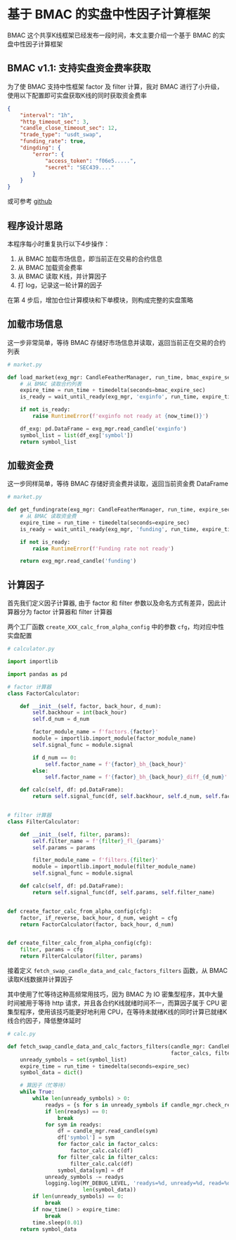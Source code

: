 # 基于 BMAC 的实盘中性因子计算框架

BMAC 这个共享K线框架已经发布一段时间，本文主要介绍一个基于 BMAC 的实盘中性因子计算框架

## BMAC v1.1: 支持实盘资金费率获取

为了使 BMAC 支持中性框架 factor 及 filter 计算，我对 BMAC 进行了小升级，使用以下配置即可实盘获取K线的同时获取资金费率

```json
{
    "interval": "1h",
    "http_timeout_sec": 3,
    "candle_close_timeout_sec": 12,
    "trade_type": "usdt_swap",
    "funding_rate": true,
    "dingding": {
        "error": {
            "access_token": "f06e5.....",
            "secret": "SEC439...."        
        }
    }
}
```

或可参考 [github](https://github.com/lostleaf/binance_market_async_crawler/blob/master/usdt_1h_alpha_example/config.json.example)

## 程序设计思路

本程序每小时重复执行以下4步操作：

1. 从 BMAC 加载市场信息，即当前正在交易的合约信息
2. 从 BMAC 加载资金费率
3. 从 BMAC 读取 K线，并计算因子
4. 打 log，记录这一轮计算的因子

在第 4 步后，增加仓位计算模块和下单模块，则构成完整的实盘策略

## 加载市场信息

这一步非常简单，等待 BMAC 存储好市场信息并读取，返回当前正在交易的合约列表

```python
# market.py

def load_market(exg_mgr: CandleFeatherManager, run_time, bmac_expire_sec):
    # 从 BMAC 读取合约列表
    expire_time = run_time + timedelta(seconds=bmac_expire_sec)
    is_ready = wait_until_ready(exg_mgr, 'exginfo', run_time, expire_time)

    if not is_ready:
        raise RuntimeError(f'exginfo not ready at {now_time()}')

    df_exg: pd.DataFrame = exg_mgr.read_candle('exginfo')
    symbol_list = list(df_exg['symbol'])
    return symbol_list
```

## 加载资金费

这一步同样简单，等待 BMAC 存储好资金费并读取，返回当前资金费 DataFrame

```python
# market.py

def get_fundingrate(exg_mgr: CandleFeatherManager, run_time, expire_sec):
    # 从 BMAC 读取资金费
    expire_time = run_time + timedelta(seconds=expire_sec)
    is_ready = wait_until_ready(exg_mgr, 'funding', run_time, expire_time)

    if not is_ready:
        raise RuntimeError(f'Funding rate not ready')

    return exg_mgr.read_candle('funding')
```

## 计算因子

首先我们定义因子计算器, 由于 factor 和 filter 参数以及命名方式有差异，因此计算器分为 factor 计算器和 filter 计算器

两个工厂函数 `create_XXX_calc_from_alpha_config` 中的参数 `cfg`，均对应中性实盘配置

```python
# calculator.py

import importlib

import pandas as pd

# factor 计算器
class FactorCalculator:

    def __init__(self, factor, back_hour, d_num):
        self.backhour = int(back_hour)
        self.d_num = d_num

        factor_module_name = f'factors.{factor}'
        module = importlib.import_module(factor_module_name)
        self.signal_func = module.signal

        if d_num == 0:
            self.factor_name = f'{factor}_bh_{back_hour}'
        else:
            self.factor_name = f'{factor}_bh_{back_hour}_diff_{d_num}'

    def calc(self, df: pd.DataFrame):
        return self.signal_func(df, self.backhour, self.d_num, self.factor_name)


# filter 计算器
class FilterCalculator:

    def __init__(self, filter, params):
        self.filter_name = f'{filter}_fl_{params}'
        self.params = params

        filter_module_name = f'filters.{filter}'
        module = importlib.import_module(filter_module_name)
        self.signal_func = module.signal

    def calc(self, df: pd.DataFrame):
        return self.signal_func(df, self.params, self.filter_name)


def create_factor_calc_from_alpha_config(cfg):
    factor, if_reverse, back_hour, d_num, weight = cfg
    return FactorCalculator(factor, back_hour, d_num)


def create_filter_calc_from_alpha_config(cfg):
    filter, params = cfg
    return FilterCalculator(filter, params)
```

接着定义 `fetch_swap_candle_data_and_calc_factors_filters` 函数，从 BMAC 读取K线数据并计算因子

其中使用了忙等待这种高频常用技巧，因为 BMAC 为 IO 密集型程序，其中大量时间被用于等待 http 请求，并且各合约K线就绪时间不一，而算因子属于 CPU 密集型程序，使用该技巧能更好地利用 CPU，在等待未就绪K线的同时计算已就绪K线合约因子，降低整体延时

```python
# calc.py

def fetch_swap_candle_data_and_calc_factors_filters(candle_mgr: CandleFeatherManager, symbol_list, run_time, expire_sec,
                                                    factor_calcs, filter_calcs):
    unready_symbols = set(symbol_list)
    expire_time = run_time + timedelta(seconds=expire_sec)
    symbol_data = dict()

    # 算因子（忙等待）
    while True:
        while len(unready_symbols) > 0:
            readys = {s for s in unready_symbols if candle_mgr.check_ready(s, run_time)}
            if len(readys) == 0:
                break
            for sym in readys:
                df = candle_mgr.read_candle(sym)
                df['symbol'] = sym
                for factor_calc in factor_calcs:
                    factor_calc.calc(df)
                for filter_calc in filter_calcs:
                    filter_calc.calc(df)
                symbol_data[sym] = df
            unready_symbols -= readys
            logging.log(MY_DEBUG_LEVEL, 'readys=%d, unready=%d, read=%d', len(readys), len(unready_symbols),
                        len(symbol_data))
        if len(unready_symbols) == 0:
            break
        if now_time() > expire_time:
            break
        time.sleep(0.01)
    return symbol_data

```

